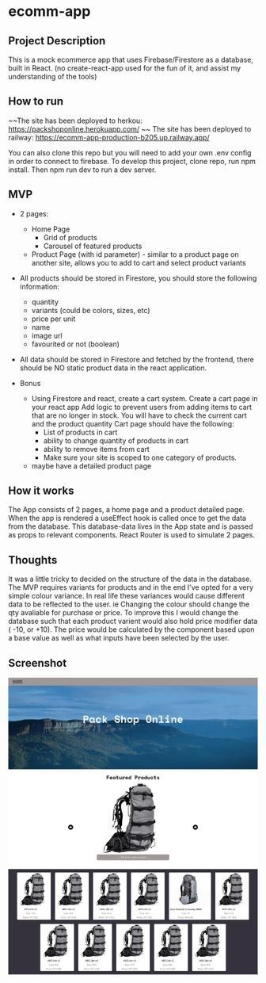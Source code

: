 # ecomm-app

## Project Description 
This is a mock ecommerce app that uses Firebase/Firestore as a database, built in React. (no create-react-app used for the fun of it, and assist my understanding of the tools)

## How to run
~~The site has been deployed to herkou: https://packshoponline.herokuapp.com/ ~~
The site has been deployed to railway: https://ecomm-app-production-b205.up.railway.app/

You can also clone this repo but you will need to add your own .env config in order to connect to firebase.
To develop this project, clone repo, run npm install. Then npm run dev to run a dev server.

## MVP
- 2 pages:

  - Home Page
    - Grid of products
    - Carousel of featured products
  - Product Page (with id parameter) - similar to a product page on another site, allows you to add to cart and select product variants

- All products should be stored in Firestore, you should store the following information:
  - quantity
  - variants (could be colors, sizes, etc)
  - price per unit
  - name
  - image url
  - favourited or not (boolean)
- All data should be stored in Firestore and fetched by the frontend, there should be NO static product data in the react application.
- Bonus
  - Using Firestore and react, create a cart system. Create a cart page in your react app Add logic to prevent users from adding items to cart that are no longer in stock. You will have to check the current cart and the product quantity Cart page should have the following:
    - List of products in cart
    - ability to change quantity of products in cart
    - ability to remove items from cart
    - Make sure your site is scoped to one category of products.
  - maybe have a detailed product page

## How it works
The App consists of 2 pages, a home page and a product detailed page. When the app is rendered a useEffect hook is called once to get the data from the database. This database-data lives in the App state and is passed as props to relevant components. React Router is used to simulate 2 pages.  

## Thoughts

It was a little tricky to decided on the structure of the data in the database. The MVP requires variants for products and in the end I've opted for a very simple colour variance. In real life these variances would cause different data to be reflected to the user. ie Changing the colour should change the qty avaliable for purchase or price. 
To improve this I would change the database such that each product varient would also hold price modifier data ( -10, or +10). The price would be calculated by the component based upon a base value as well as what inputs have been selected by the user. 




## Screenshot
![alt text](https://raw.githubusercontent.com/CapSap/ecomm-app/master/Screenshot%202022-05-23%20at%2014-04-46%20Ecomm%20App.png
 "App screenshot")
